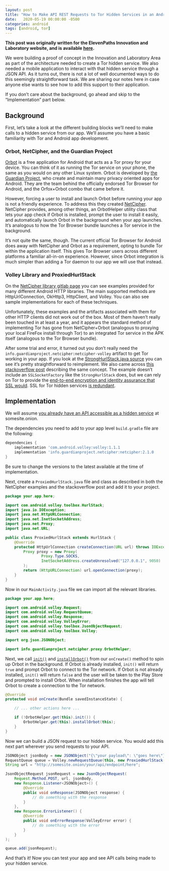 ```yaml
---
layout: post
title: "How to Make API REST Requests to Tor Hidden Services in an Android APK"
date:   2020-05-19 00:00:00 -0500
categories: android
tags: [android, tor]
---
```


**This post was originally written for the ElevenPaths Innovation and
Laboratory website, and is available
[here](https://business.blogthinkbig.com/api-rest-requests-tor-hidden-services-android-apk/).**

We were building a proof of concept in the Innovation and Laboratory Area as
part of the architecture needed to create a Tor hidden service. We also needed
a mobile application to interact with that hidden service through a JSON API.
As it turns out, there is not a lot of well documented ways to do this
seemingly straightforward task. We are sharing our notes here in case anyone
else wants to see how to add this support to their application.

If you don’t care about the background, go ahead and skip to the
“Implementation” part below.

## Background

First, let’s take a look at the different building blocks we’ll need to make
calls to a hidden service from our app. We’ll assume you have a basic
familiarity with Tor and Android app development.

### Orbot, NetCipher, and the Guardian Project

[Orbot](https://guardianproject.info/apps/orbot/) is a free application for
Android that acts as a Tor proxy for your device. You can think of it as
running the Tor service on your phone, the same as you would on any other Linux
system. Orbot is developed by [the Guardian
Project](https://guardianproject.info/), who create and maintain many privacy
oriented apps for Android. They are the team behind the officially endorsed Tor
Browser for Android, and the Orfox+Orbot combo that came before it.

However, forcing a user to install and launch Orbot before running your app is
not a friendly experience. To address this they created
[NetCipher](https://guardianproject.info/code/netcipher/). NetCipher provides,
among other things, an OrbotHelper utility class that lets your app check if
Orbot is installed, prompt the user to install it easily, and automatically
launch Orbot in the background when your app launches. It’s analogous to how
the Tor Browser bundle launches a Tor service in the background.

It’s not quite the same, though. The current official Tor Browser for Android
does away with NetCipher and Orbot as a requirement, opting to bundle Tor
within the application itself. This gives Tor Browser users across different
platforms a familiar all-in-on experience. However, since Orbot integration is
much simpler than adding a Tor daemon to our app we will use that instead.

### Volley Library and ProxiedHurlStack

On the [NetCipher library gitlab
page](https://gitlab.com/guardianproject/NetCipher/-/tree/master/) you can see
examples provided for many different Android HTTP libraries. The main supported
methods are HttpUrlConnection, OkHttp3, HttpClient, and Volley. You can also
see sample implementations for each of these techniques.

Unfortunately, these examples and the artifacts associated with them for other
HTTP clients did not work out of the box. Most of them haven’t really been
touched in at least a year, and it appears the standard method of implementing
Tor has gone from NetCipher+Orbot (analogous to proxying your local FireFox
install through Tor) to an integrated Tor service in the APK itself (analogous
to the Tor Browser bundle).

After some trial and error, it turned out you don’t really need the
`info.guardianproject.netcipher:netcipher-volley` artifact to get Tor working
in your app. If you look at the [StrongHurlStack.java
source](https://gitlab.com/guardianproject/NetCipher/-/blob/master/netcipher-volley/src/info/guardianproject/netcipher/client/StrongHurlStack.java)
you can see it’s pretty straightforward to reimplement. We also came across
[this stackoverflow
post](https://stackoverflow.com/questions/23914407/volley-behind-a-proxy-server)
describing the same concept. The example doesn’t include an `SSLSocketFactory`
like the `StrongHurlStack` does, but we can rely on Tor to provide the
[end-to-end encryption and identity assurance that SSL
would](https://2019.www.torproject.org/docs/onion-services.html.en). SSL for
Tor hidden services [is
redundant](https://blog.torproject.org/facebook-hidden-services-and-https-certs?page=1).

## Implementation

We will assume [you already have an API accessible as a hidden
service](https://jordan-wright.com/blog/2014/10/06/creating-tor-hidden-services-with-python/)
at somesite.onion.

The dependencies you need to add to your app level `build.gradle` file are the
following:

```gradle
dependencies {
    implementation 'com.android.volley:volley:1.1.1
    implementation 'info.guardianproject.netcipher:netcipher:2.1.0
}
```

Be sure to change the versions to the latest available at the time of
implementation.

Next, create a `ProxiedHurlStack.java` file and class as described in both the
NetCipher examples and the stackoverflow post and add it to your project.

```java
package your.app.here;

import com.android.volley.toolbox.HurlStack;
import java.io.IOException;
import java.net.HttpURLConnection;
import java.net.InetSocketAddress;
import java.net.Proxy;
import java.net.URL;

public class ProxiedHurlStack extends HurlStack {
    @Override
    protected HttpUrlConnection createConnection(URL url) throws IOException {
        Proxy proxy = new Proxy(
                Proxy.Type.SOCKS,
                InetSocketAddress.createUnresolved("127.0.0.1", 9050)
        );
        return (HttpURLConnection) url.openConnection(proxy);
    }
}
```

Now in our `MainActivity.java` file we can import all the relevant libraries.

```java
package your.app.here;

import com.android.volley.Request;
import com.android.volley.RequestQueue;
import com.android.volley.Response;
import com.android.volley.VolleyError;
import com.android.volley.toolbox.JsonObjectRequest;
import com.android.volley.toolbox.Volley;

import org.json.JSONObject;

import info.guardianproject.netcipher.proxy.OrbotHelper;
```

Next, we call
[`init()`](https://github.com/guardianproject/NetCipher/blob/master/libnetcipher/src/info/guardianproject/netcipher/proxy/OrbotHelper.java#L534)
and
[`installOrbot()`](https://github.com/guardianproject/NetCipher/blob/master/libnetcipher/src/info/guardianproject/netcipher/proxy/OrbotHelper.java#L576)
from our `onCreate()` method to spin up Orbot in the background. If Orbot is
already installed, `init()` will return `true` and prompt Orbot to connect to
the Tor network. If Orbot is not already installed, `init()` will return
`false` and the user will be taken to the Play Store and prompted to install
Orbot.  When installation finishes the app will tell Orbot to create a
connection to the Tor network.

```java
@Override
protected void onCreate(Bundle savedInstanceState) {

    // ... other actions here ...

    if (!OrbotHelper.get(this).init()) {
        OrbotHelper.get(this).installOrbot(this);
    }
}
```

Now we can build a JSON request to our hidden service. You would add this next
part wherever you send requests to your API.

```java
JSONObject jsonBody = new JSONObject("{\"your payload\": \"goes here\"}");
RequestQueue queue = Volley.newRequestQueue(this, new ProxiedHurlStack());
String url = "http://somesite.onion/your/api/endpoint/here";

JsonObjectRequest jsonRequest = new JsonObjectRequest(
    Request.Method.POST, url, jsonBody,
    new Response.Listener<JSONObject>() {
        @Override
        public void onResponse(JSONObject response) {
            // do something with the response
        }
    },
    new Response.ErrorListener() {
        @Override
        public void onErrorResponse(VolleyError error) {
            // do something with the error
        }
    }
);

queue.add(jsonRequest);
```

And that’s it! Now you can test your app and see API calls being made to your
hidden service.

